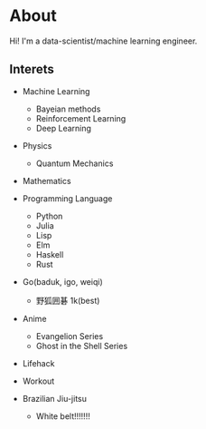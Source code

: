 # About
Hi!
I'm a data-scientist/machine learning engineer.

## Interets
- Machine Learning
	- Bayeian methods
	- Reinforcement Learning
	- Deep Learning
	
- Physics
	- Quantum Mechanics
	
- Mathematics
	
- Programming Language
	- Python
	- Julia
	- Lisp
	- Elm
	- Haskell
	- Rust
	
- Go(baduk, igo, weiqi)
	- 野狐囲碁 1k(best)
	
- Anime
	- Evangelion Series
	- Ghost in the Shell Series
	
- Lifehack

- Workout

- Brazilian Jiu-jitsu
  - White belt!!!!!!!